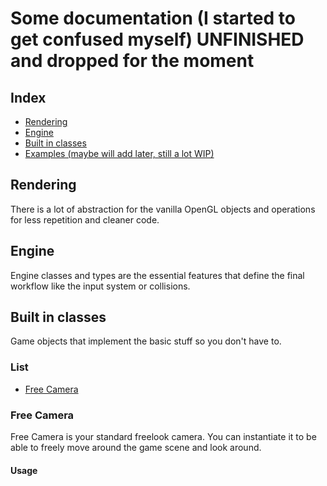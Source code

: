 # Some documentation (I started to get confused myself) UNFINISHED and dropped for the moment
## Index
+ [Rendering](#)
+ [Engine]()
+ [Built in classes]()
+ [Examples (maybe will add later, still a lot WIP)]()

## Rendering
There is a lot of abstraction for the vanilla OpenGL objects and operations for less repetition and cleaner code.

## Engine
Engine classes and types are the essential features that define the final workflow like the input system or collisions.

## Built in classes
Game objects that implement the basic stuff so you don't have to.
### List
+ [Free Camera](#free-camera)

### Free Camera
Free Camera is your standard freelook camera. You can instantiate it to be able to freely move around the game scene and look around.
#### Usage

